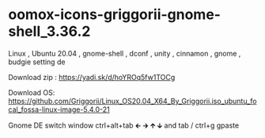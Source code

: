 # oomox-icons-griggorii-gnome-shell_3.36.2
Linux , Ubuntu 20.04 , gnome-shell , dconf , unity , cinnamon , gnome , budgie setting de

Download zip : https://yadi.sk/d/hoYROq5fw1TOCg

Download OS: https://github.com/Griggorii/Linux_OS20.04_X64_By_Griggorii.iso_ubuntu_focal_fossa-linux-image-5.4.0-21

Gnome DE switch window ctrl+alt+tab 🡰 🡲 🡱 🡳 and tab / ctrl+g gpaste


